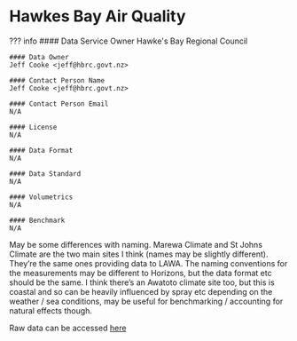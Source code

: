 # Hawkes Bay Air Quality

??? info 
    #### Data Service Owner
    Hawke's Bay Regional Council 

    #### Data Owner
    Jeff Cooke <jeff@hbrc.govt.nz>

    #### Contact Person Name
    Jeff Cooke <jeff@hbrc.govt.nz>

    #### Contact Person Email
    N/A

    #### License
    N/A

    #### Data Format
    N/A

    #### Data Standard
    N/A

    #### Volumetrics
    N/A

    #### Benchmark
    N/A
	

May be some differences with naming. Marewa Climate and St Johns Climate are the two main sites I think (names may be slightly different). They’re the same ones providing data to LAWA. The naming conventions for the measurements may be different to Horizons, but the data format etc should be the same. I think there’s an Awatoto climate site too, but this is coastal and so can be heavily influenced by spray etc depending on the weather / sea conditions, may be useful for benchmarking / accounting for natural effects though.

Raw data can be accessed [here](https://data.hbrc.govt.nz/EnviroData/Telemetry.hts?)